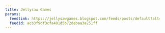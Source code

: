 ```yaml
---
title: Jellysaw Games
params:
  feedlink: https://jellysawgames.blogspot.com/feeds/posts/default?alt=rss
  feedid: acb3f9df3cfa401d5b72debaa3a251ff
---
```

